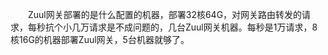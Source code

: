 &emsp;&emsp;Zuul网关部署的是什么配置的机器，部署32核64G，对网关路由转发的请求，每秒抗个小几万请求是不成问题的，几台Zuul网关机器。每秒是1万请求，8核16G的机器部署Zuul网关，5台机器就够了。
